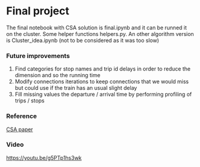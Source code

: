 # Final project

The final notebook with CSA solution is final.ipynb and it can be runned it on the cluster.
Some helper functions helpers.py.
An other algorithm version is Cluster_idea.ipynb (not to be considered as it was too slow)

### Future improvements
1. Find categories for stop names and trip id delays in order to reduce the dimension and so the running time
2. Modify connections iterations to keep connections that we would miss but could use if the train has an usual slight delay
3. Fill missing values the departure / arrival time by performing profiling of trips / stops

### Reference
[CSA paper](https://i11www.iti.kit.edu/extra/publications/dpsw-isftr-13.pdf)

### Video

https://youtu.be/g5PTp1hs3wk
